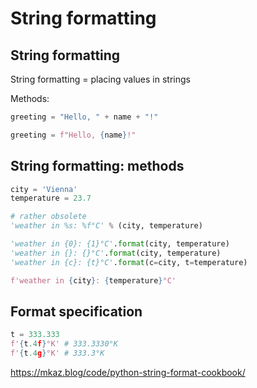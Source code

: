 # String formatting

## String formatting

String formatting = placing values in strings

Methods:

```py
greeting = "Hello, " + name + "!"
```

```py
greeting = f"Hello, {name}!"
```

## String formatting: methods

```py
city = 'Vienna'
temperature = 23.7

# rather obsolete
'weather in %s: %f°C' % (city, temperature)

'weather in {0}: {1}°C'.format(city, temperature)
'weather in {}: {}°C'.format(city, temperature)
'weather in {c}: {t}°C'.format(c=city, t=temperature)

f'weather in {city}: {temperature}°C'
```

## Format specification

```py
t = 333.333
f'{t.4f}°K' # 333.3330°K
f'{t.4g}°K' # 333.3°K
```

https://mkaz.blog/code/python-string-format-cookbook/
